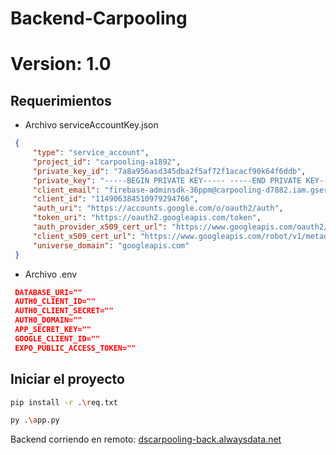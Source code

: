 # Backend-Carpooling

# Version: 1.0

## Requerimientos
   - Archivo serviceAccountKey.json
   ```json
    {
        "type": "service_account",
        "project_id": "carpooling-a1892",
        "private_key_id": "7a8a956asd345dba2f5af72f1acacf90k64f6ddb",
        "private_key": "-----BEGIN PRIVATE KEY----- -----END PRIVATE KEY-----",
        "client_email": "firebase-adminsdk-36ppm@carpooling-d7882.iam.gserviceaccount.com",
        "client_id": "114906384510979294766",
        "auth_uri": "https://accounts.google.com/o/oauth2/auth",
        "token_uri": "https://oauth2.googleapis.com/token",
        "auth_provider_x509_cert_url": "https://www.googleapis.com/oauth2/v1/certs",
        "client_x509_cert_url": "https://www.googleapis.com/robot/v1/metadata/x509/fir....iam.gserviceaccount.com",
        "universe_domain": "googleapis.com"
    }
   ```
   - Archivo .env
   ```json
    DATABASE_URI=""
    AUTH0_CLIENT_ID=""
    AUTH0_CLIENT_SECRET=""
    AUTH0_DOMAIN=""
    APP_SECRET_KEY=""
    GOOGLE_CLIENT_ID=""
    EXPO_PUBLIC_ACCESS_TOKEN=""
   ```
## Iniciar el proyecto
   ```bash
   pip install -r .\req.txt
   ```
   ```bash
   py .\app.py
   ```


Backend corriendo en remoto: [dscarpooling-back.alwaysdata.net](dscarpooling-back.alwaysdata.net)
